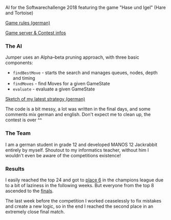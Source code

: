 AI for the Softwarechallenge 2018 featuring the game "Hase und Igel" (Hare and Tortoise)

[Game rules (german)](Regeln.pdf)

[Game server & Contest infos](https://www.software-challenge.de)

### The AI

Jumper uses an Alpha–beta pruning approach, with three basic components:
- `findBestMove` - starts the search and manages queues, nodes, depth and timing
- `findMoves` - find Moves for a given GameState
- `evaluate` - evaluate a given GameState

[Sketch of my latest strategy (german)](Jumper3.md)

The code is a bit messy, a lot was written in the final days, and some comments mix german and english.
Don't expect me to clean up, the contest is over ^^

### The Team

I am a german student in grade 12 and developed MANOS 12 Jackrabbit entirely by myself.
Shoutout to my informatics teacher, without him I wouldn't even be aware of the competitions existence!

### Results

I easily reached the top 24 and got to [place 6](https://contest.software-challenge.de/wettbewerb/2018_champions/rangliste)
in the champions league due to a bit of laziness in the following weeks.
But everyone from the top 8 ascended to the [finals](https://contest.software-challenge.de/wettbewerb/2018_champions/finale/lineup).

The last week before the competition I worked ceaselessly to fix mistakes and create a new logic,
so in the end I reached the second place in an extremely close final match.
